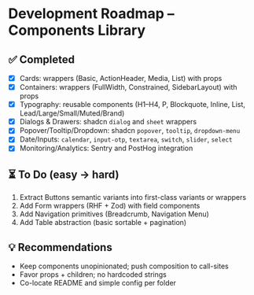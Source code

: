 # Development Roadmap – Components Library

## ✅ Completed

- [x] Cards: wrappers (Basic, ActionHeader, Media, List) with props
- [x] Containers: wrappers (FullWidth, Constrained, SidebarLayout) with props
- [x] Typography: reusable components (H1–H4, P, Blockquote, Inline, List, Lead/Large/Small/Muted/Brand)
- [x] Dialogs & Drawers: shadcn `dialog` and `sheet` wrappers
- [x] Popover/Tooltip/Dropdown: shadcn `popover`, `tooltip`, `dropdown-menu`
- [x] Date/Inputs: `calendar`, `input-otp`, `textarea`, `switch`, `slider`, `select`
- [x] Monitoring/Analytics: Sentry and PostHog integration

## ⏳ To Do (easy → hard)

1. Extract Buttons semantic variants into first-class variants or wrappers
2. Add Form wrappers (RHF + Zod) with field components
3. Add Navigation primitives (Breadcrumb, Navigation Menu)
4. Add Table abstraction (basic sortable + pagination)

## 💡 Recommendations

- Keep components unopinionated; push composition to call-sites
- Favor props + children; no hardcoded strings
- Co-locate README and simple config per folder
